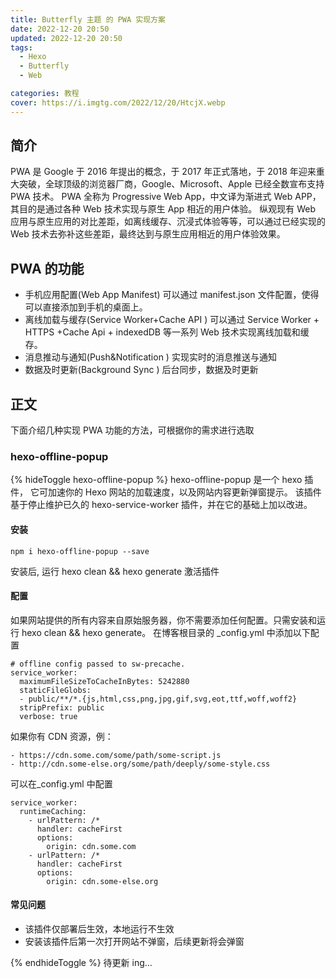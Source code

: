 ```yaml
---
title: Butterfly 主题 的 PWA 实现方案
date: 2022-12-20 20:50
updated: 2022-12-20 20:50
tags:
  - Hexo
  - Butterfly
  - Web

categories: 教程
cover: https://i.imgtg.com/2022/12/20/HtcjX.webp
---
```


## 简介

PWA 是 Google 于 2016 年提出的概念，于 2017 年正式落地，于 2018 年迎来重大突破，全球顶级的浏览器厂商，Google、Microsoft、Apple 已经全数宣布支持 PWA 技术。
PWA 全称为 Progressive Web App，中文译为渐进式 Web APP，其目的是通过各种 Web 技术实现与原生 App 相近的用户体验。
纵观现有 Web 应用与原生应用的对比差距，如离线缓存、沉浸式体验等等，可以通过已经实现的 Web 技术去弥补这些差距，最终达到与原生应用相近的用户体验效果。

## PWA 的功能

- 手机应用配置(Web App Manifest)
  可以通过 manifest.json 文件配置，使得可以直接添加到手机的桌面上。
- 离线加载与缓存(Service Worker+Cache API )
  可以通过 Service Worker + HTTPS +Cache Api + indexedDB 等一系列 Web 技术实现离线加载和缓存。
- 消息推动与通知(Push&Notification )
  实现实时的消息推送与通知
- 数据及时更新(Background Sync )
  后台同步，数据及时更新

## 正文

下面介绍几种实现 PWA 功能的方法，可根据你的需求进行选取

### hexo-offline-popup

{% hideToggle hexo-offline-popup %}
hexo-offline-popup 是一个 hexo 插件， 它可加速你的 Hexo 网站的加载速度，以及网站内容更新弹窗提示。
该插件基于停止维护已久的 hexo-service-worker 插件，并在它的基础上加以改进。

#### 安装

```
npm i hexo-offline-popup --save
```

安装后, 运行 hexo clean && hexo generate 激活插件

#### 配置

如果网站提供的所有内容来自原始服务器，你不需要添加任何配置。只需安装和运行 hexo clean && hexo generate。
在博客根目录的 \_config.yml 中添加以下配置

```
# offline config passed to sw-precache.
service_worker:
  maximumFileSizeToCacheInBytes: 5242880
  staticFileGlobs:
  - public/**/*.{js,html,css,png,jpg,gif,svg,eot,ttf,woff,woff2}
  stripPrefix: public
  verbose: true
```

如果你有 CDN 资源，例：

```
- https://cdn.some.com/some/path/some-script.js
- http://cdn.some-else.org/some/path/deeply/some-style.css
```

可以在\_config.yml 中配置

```
service_worker:
  runtimeCaching:
    - urlPattern: /*
      handler: cacheFirst
      options:
        origin: cdn.some.com
    - urlPattern: /*
      handler: cacheFirst
      options:
        origin: cdn.some-else.org
```

#### 常见问题

- 该插件仅部署后生效，本地运行不生效
- 安装该插件后第一次打开网站不弹窗，后续更新将会弹窗

{% endhideToggle %}
待更新 ing…
